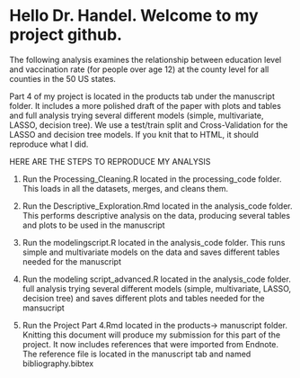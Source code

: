 # Hello Dr. Handel. Welcome to my project github. 

The following analysis examines the relationship between education level and vaccination rate (for people over age 12) at the county level for all counties in the 50 US states. 

Part 4 of my project is located in the products tab under the manuscript folder. It includes a more polished draft of the paper with plots and tables and full analysis trying several different models (simple, multivariate, LASSO, decision tree). We use a test/train split and Cross-Validation for the LASSO and decision tree models. If you knit that to HTML, it should reproduce what I did. 

HERE ARE THE STEPS TO REPRODUCE MY ANALYSIS

1) Run the Processing_Cleaning.R located in the processing_code folder. This loads in all the datasets, merges, and cleans them.

2) Run the Descriptive_Exploration.Rmd located in the analysis_code folder. This performs descriptive analysis on the data, producing several tables and plots to be used in the manuscript

3) Run the modelingscript.R located in the analysis_code folder. This runs simple and multivariate models on the data and saves different tables needed for the manuscript

4) Run the modeling script_advanced.R located in the analysis_code folder. full analysis trying several different models (simple, multivariate, LASSO, decision tree) and saves different plots and tables needed for the mansucript

5) Run the Project Part 4.Rmd located in the products-> manuscript folder. Knitting this document will produce my submission for this part of the project. It now includes references that were imported from Endnote. The reference file is located in the manuscript tab and named bibliography.bibtex

